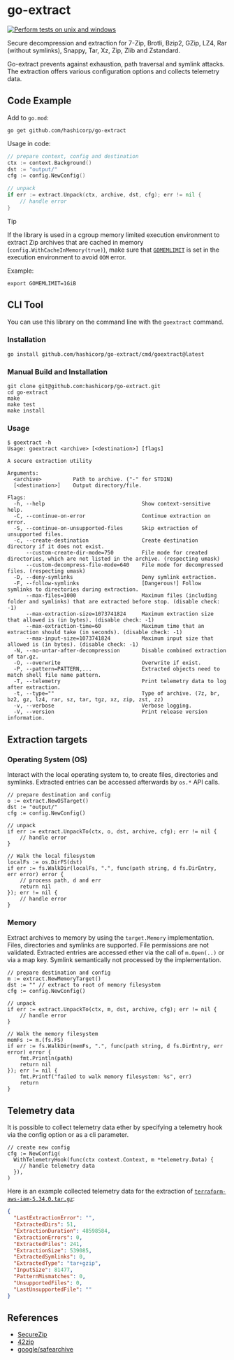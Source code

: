 # go-extract

[![Perform tests on unix and windows](https://github.com/hashicorp/go-extract/actions/workflows/testing.yml/badge.svg)](https://github.com/hashicorp/go-extract/actions/workflows/testing.yml)

Secure  decompression and extraction for 7-Zip, Brotli, Bzip2, GZip, LZ4, Rar (without symlinks), Snappy, Tar, Xz, Zip, Zlib and Zstandard.

Go-extract prevents against exhaustion, path traversal and symlink attacks. The extraction offers various configuration options and collects telemetry data.

## Code Example

Add to `go.mod`:

```cli
go get github.com/hashicorp/go-extract
```

Usage in code:

```go
// prepare context, config and destination
ctx := context.Background()
dst := "output/"
cfg := config.NewConfig()

// unpack
if err := extract.Unpack(ctx, archive, dst, cfg); err != nil {
    // handle error
}

```

> [!TIP]
> If the library is used in a cgroup memory limited execution environment to extract Zip archives that are cached in memory (`config.WithCacheInMemory(true)`), make sure that [`GOMEMLIMIT`](https://pkg.go.dev/runtime) is set in the execution environment to avoid `OOM` error.
>
> Example:
>
> ```shell
> export GOMEMLIMIT=1GiB
> ```

## CLI Tool

You can use this library on the command line with the `goextract` command.

### Installation

```cli
go install github.com/hashicorp/go-extract/cmd/goextract@latest
```

### Manual Build and Installation

```cli
git clone git@github.com:hashicorp/go-extract.git
cd go-extract
make
make test
make install
```

### Usage

```cli
$ goextract -h
Usage: goextract <archive> [<destination>] [flags]

A secure extraction utility

Arguments:
  <archive>          Path to archive. ("-" for STDIN)
  [<destination>]    Output directory/file.

Flags:
  -h, --help                               Show context-sensitive help.
  -C, --continue-on-error                  Continue extraction on error.
  -S, --continue-on-unsupported-files      Skip extraction of unsupported files.
  -c, --create-destination                 Create destination directory if it does not exist.
      --custom-create-dir-mode=750         File mode for created directories, which are not listed in the archive. (respecting umask)
      --custom-decompress-file-mode=640    File mode for decompressed files. (respecting umask)
  -D, --deny-symlinks                      Deny symlink extraction.
  -F, --follow-symlinks                    [Dangerous!] Follow symlinks to directories during extraction.
      --max-files=1000                     Maximum files (including folder and symlinks) that are extracted before stop. (disable check: -1)
      --max-extraction-size=1073741824     Maximum extraction size that allowed is (in bytes). (disable check: -1)
      --max-extraction-time=60             Maximum time that an extraction should take (in seconds). (disable check: -1)
      --max-input-size=1073741824          Maximum input size that allowed is (in bytes). (disable check: -1)
  -N, --no-untar-after-decompression       Disable combined extraction of tar.gz.
  -O, --overwrite                          Overwrite if exist.
  -P, --pattern=PATTERN,...                Extracted objects need to match shell file name pattern.
  -T, --telemetry                          Print telemetry data to log after extraction.
  -t, --type=""                            Type of archive. (7z, br, bz2, gz, lz4, rar, sz, tar, tgz, xz, zip, zst, zz)
  -v, --verbose                            Verbose logging.
  -V, --version                            Print release version information.
```

## Extraction targets

### Operating System (OS)

Interact with the local operating system to, to create files, directories and symlinks.
Extracted entries can be accessed afterwards by `os.*` API calls.

```golang
// prepare destination and config
o := extract.NewOSTarget()
dst := "output/"
cfg := config.NewConfig()

// unpack
if err := extract.UnpackTo(ctx, o, dst, archive, cfg); err != nil {
    // handle error
}

// Walk the local filesystem
localFs := os.DirFS(dst)
if err := fs.WalkDir(localFs, ".", func(path string, d fs.DirEntry, err error) error {
    // process path, d and err
    return nil
}); err != nil {
    // handle error
}
```

### Memory

Extract archives to memory by using the `target.Memory` implementation. Files, directories and symlinks
are supported. File permissions are not validated. Extracted entries are accessed ether via the call of `m.Open(..)`
or via a map key. Symlink semantically not processed by the implementation.

```golang
// prepare destination and config
m := extract.NewMemoryTarget()
dst := "" // extract to root of memory filesystem
cfg := config.NewConfig()

// unpack
if err := extract.UnpackTo(ctx, m, dst, archive, cfg); err != nil {
    // handle error
}

// Walk the memory filesystem
memFs := m.(fs.FS)
if err := fs.WalkDir(memFs, ".", func(path string, d fs.DirEntry, err error) error {
    fmt.Println(path)
    return nil
}); err != nil {
    fmt.Printf("failed to walk memory filesystem: %s", err)
    return
}
```

## Telemetry data

It is possible to collect telemetry data ether by specifying a telemetry hook via the config option or as a cli parameter.

```golang
// create new config
cfg := NewConfig(
  WithTelemetryHook(func(ctx context.Context, m *telemetry.Data) {
    // handle telemetry data
  }),
)
```

Here is an example collected telemetry data for the extraction of [`terraform-aws-iam-5.34.0.tar.gz`](https://github.com/terraform-aws-modules/terraform-aws-iam/releases/tag/v5.34.0):

```json
{
  "LastExtractionError": "",
  "ExtractedDirs": 51,
  "ExtractionDuration": 48598584,
  "ExtractionErrors": 0,
  "ExtractedFiles": 241,
  "ExtractionSize": 539085,
  "ExtractedSymlinks": 0,
  "ExtractedType": "tar+gzip",
  "InputSize": 81477,
  "PatternMismatches": 0,
  "UnsupportedFiles": 0,
  "LastUnsupportedFile": ""
}
```

## References

- [SecureZip](https://pypi.org/project/SecureZip/)
- [42zip](https://www.unforgettable.dk/)
- [google/safearchive](https://github.com/google/safearchive)
